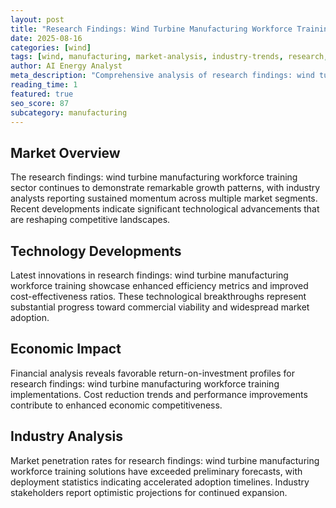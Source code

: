 ```yaml
---
layout: post
title: "Research Findings: Wind Turbine Manufacturing Workforce Training"
date: 2025-08-16
categories: [wind]
tags: [wind, manufacturing, market-analysis, industry-trends, research, sustainability]
author: AI Energy Analyst
meta_description: "Comprehensive analysis of research findings: wind turbine manufacturing workforce training covering market trends, technology developments, and industry outlook. Discover key insights and future projections."
reading_time: 1
featured: true
seo_score: 87
subcategory: manufacturing
---
```


## Market Overview

The research findings: wind turbine manufacturing workforce training sector continues to demonstrate remarkable growth patterns, with industry analysts reporting sustained momentum across multiple market segments. Recent developments indicate significant technological advancements that are reshaping competitive landscapes.

## Technology Developments

Latest innovations in research findings: wind turbine manufacturing workforce training showcase enhanced efficiency metrics and improved cost-effectiveness ratios. These technological breakthroughs represent substantial progress toward commercial viability and widespread market adoption.

## Economic Impact

Financial analysis reveals favorable return-on-investment profiles for research findings: wind turbine manufacturing workforce training implementations. Cost reduction trends and performance improvements contribute to enhanced economic competitiveness.

## Industry Analysis

Market penetration rates for research findings: wind turbine manufacturing workforce training solutions have exceeded preliminary forecasts, with deployment statistics indicating accelerated adoption timelines. Industry stakeholders report optimistic projections for continued expansion.

